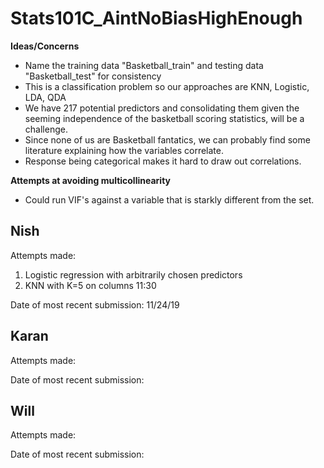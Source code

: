 # Stats101C_AintNoBiasHighEnough

**Ideas/Concerns**

- Name the training data "Basketball_train" and testing data "Basketball_test" for consistency
- This is a classification problem so our approaches are KNN, Logistic, LDA, QDA
- We have 217 potential predictors and consolidating them given the seeming independence of the basketball scoring statistics, will be a challenge. 
- Since none of us are Basketball fantatics, we can probably find some literature explaining how the variables correlate. 
- Response being categorical makes it hard to draw out correlations. 

**Attempts at avoiding multicollinearity**

- Could run VIF's against a variable that is starkly different from the set. 

## Nish

Attempts made: 
1. Logistic regression with arbitrarily chosen predictors
2. KNN with K=5 on columns 11:30

Date of most recent submission: 11/24/19


## Karan 

Attempts made: 

Date of most recent submission: 

## Will 

Attempts made: 

Date of most recent submission: 
